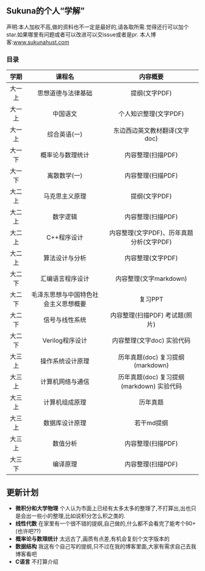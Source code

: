 ## Sukuna的个人“学解”

声明:本人加权不高,做的资料也不一定是最好的,请各取所需.觉得还行可以加个star.如果哪里有问题或者可以改进可以交issue或者是pr.
本人博客:www.sukunahust.com

### 目录

|  学期  |                课程名                |                 内容概要                  |
| :----: | :----------------------------------: | :---------------------------------------: |
| 大一上 |          思想道德与法律基础          |               提纲(文字PDF)               |
| 大一上 |               中国语文               |           个人知识整理(文字PDF)           |
| 大一上 |             综合英语(一)             |       东边西边英文教材翻译(文字doc)       |
| 大一下 |           概率论与数理统计           |             内容整理(扫描PDF)             |
| 大一下 |             离散数学(一)             |             内容整理(扫描PDF)             |
| 大二上 |            马克思主义原理            |               提纲(文字PDF)               |
| 大二上 |               数字逻辑               |             内容整理(扫描PDF)             |
| 大二上 |             C++程序设计              | 内容整理(文字PDF)、历年真题分析(文字PDF)  |
| 大二上 |            算法设计与分析            |             内容整理(文字PDF)             |
| 大二下 |           汇编语言程序设计           |          内容整理(文字markdown)           |
| 大二下 | 毛泽东思想与中国特色社会主义思想概要 |                  复习PPT                  |
| 大二下 |            信号与线性系统            |      内容整理(扫描PDF) 考试题(照片)       |
| 大二下 |           Verilog程序设计            |        内容整理(文字doc) 实验代码         |
| 大三上 |           操作系统设计原理           |     历年真题(doc) 复习提纲(markdown)      |
| 大三上 |           计算机网络与通信           | 历年真题(doc) 复习提纲(markdown) 实验代码 |
| 大三上 |            计算机组成原理            |                 历年真题                  |
| 大三上 |            数据库设计原理            |                若干md提纲                 |
| 大三上 |               数值分析               |             内容整理(扫描PDF)             |
| 大三下 |               编译原理               |             内容整理(扫描PDF)             |

## 更新计划

- **微积分和大学物理** 个人认为市面上已经有太多太多的整理了,不打算出,出也只是会出一些小的整理,比如说积分怎么积之类的.
- **线性代数** 在家里有一个很不错的提纲,自己做的,什么都不会看完了能考个90+(也许吧??)
- **概率论与数理统计** 太远古了,画质有点差,有机会复刻个文字版本的
- **数据结构** 我这有个自己写的提纲,只不过在我的博客里面,大家有需求自己去我博客看吧
- **C语言** 不打算介绍



